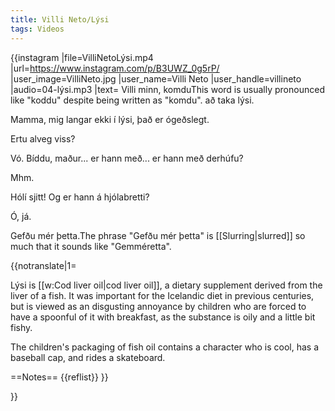 ```yaml
---
title: Villi Neto/Lýsi
tags: Videos
---
```


{{instagram
|file=VilliNetoLýsi.mp4
|url=https://www.instagram.com/p/B3UWZ_0g5rP/
|user_image=VilliNeto.jpg
|user_name=Villi Neto
|user_handle=villineto
|audio=04-lýsi.mp3
|text=
Villi minn, komdu<ref>This word is usually pronounced like "koddu" despite being written as "komdu".</ref> að taka lýsi.

Mamma, mig langar ekki í lýsi, það er ógeðslegt. 

Ertu alveg viss?

Vó. Bíddu, maður... er hann með... er hann með derhúfu?

Mhm.

Hólí sjitt! Og er hann á hjólabretti?

Ó, já.

Gefðu mér þetta.<ref>The phrase "Gefðu mér þetta" is [[Slurring|slurred]] so much that it sounds like "Gemméretta".</ref>
</div>

{{notranslate|1=
<div class="video-explanation">
Lýsi is [[w:Cod liver oil|cod liver oil]], a dietary supplement derived from the liver of a fish. It was important for the Icelandic diet in previous centuries, but is viewed as an disgusting annoyance by children who are forced to have a spoonful of it with breakfast, as the substance is oily and a little bit fishy.

The children's packaging of fish oil contains a character who is cool, has a baseball cap, and rides a skateboard.
<div>
==Notes== 
{{reflist}}
}}

}}